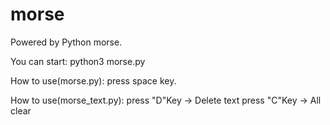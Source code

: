 # morse
Powered by Python morse. 

You can start:
python3 morse.py

How to use(morse.py):
press space key.

How to use(morse_text.py):
press "D"Key -> Delete text
press "C"Key -> All clear
